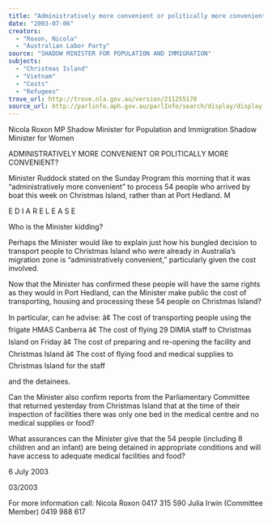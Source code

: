 ```yaml
---
title: "Administratively more convenient or politically more convenient?"
date: "2003-07-06"
creators:
  - "Roxon, Nicola"
  - "Australian Labor Party"
source: "SHADOW MINISTER FOR POPULATION AND IMMIGRATION"
subjects:
  - "Christmas Island"
  - "Vietnam"
  - "Costs"
  - "Refugees"
trove_url: http://trove.nla.gov.au/version/211255170
source_url: http://parlinfo.aph.gov.au/parlInfo/search/display/display.w3p;query=Id%3A%22media/pressrel/32T96%22
---
```


 

 Nicola Roxon MP   Shadow Minister for Population and Immigration  Shadow Minister for Women   

 

 

 ADMINISTRATIVELY MORE CONVENIENT   OR POLITICALLY MORE CONVENIENT?   

 

 Minister Ruddock stated on the Sunday Program this morning that it was  “administratively more convenient” to process 54 people who arrived by boat this week  on Christmas Island, rather than at Port Hedland. M

 E D I A  R E L E A S E  

 

 Who is the Minister kidding?   

 Perhaps the Minister would like to explain just how his bungled decision to transport  people to Christmas Island who were already in Australia’s migration zone is  “administratively convenient,” particularly given the cost involved.     

 Now that the Minister has confirmed these people will have the same rights as they  would in Port Hedland, can the Minister make public the cost of transporting, housing  and processing these 54 people on Christmas Island?     

 In particular, can he advise:  â¢ The cost of transporting people using the frigate HMAS Canberra  â¢ The cost of flying 29 DIMIA staff to Christmas Island on Friday  â¢ The cost of preparing and re-opening the facility and Christmas Island  â¢ The cost of flying food and medical supplies to Christmas Island for the staff 

 and the detainees. 

 

 Can the Minister also confirm reports from the Parliamentary Committee that returned  yesterday from Christmas Island that at the time of their inspection of facilities there was  only one bed in the medical centre and no medical supplies or food?   

 What assurances can the Minister give that the 54 people (including 8 children and an  infant) are being detained in appropriate conditions and will have access to adequate  medical facilities and food?   

 6 July 2003   

 03/2003 

 

 

 For more information call:  Nicola Roxon 0417 315 590   Julia Irwin (Committee Member) 0419 988 617 

